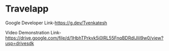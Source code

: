 # Travelapp

Google Developer Link-https://g.dev/Tvenkatesh

Video Demonstration Link-https://drive.google.com/file/d/1HbhTPrkvk5j0lRL55FnqBDRdIJIil9w0/view?usp=drivesdk
